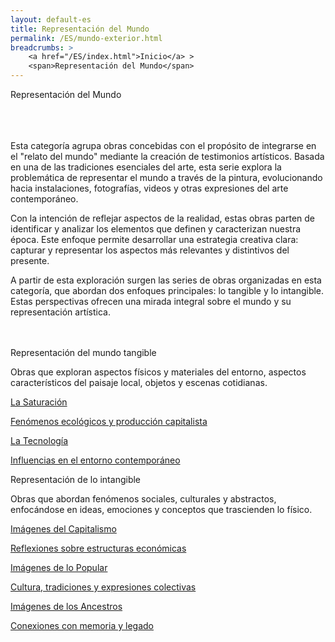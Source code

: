 ```yaml
---
layout: default-es
title: Representación del Mundo
permalink: /ES/mundo-exterior.html
breadcrumbs: >
    <a href="/ES/index.html">Inicio</a> >
    <span>Representación del Mundo</span>
---
```


<div class="titulo">Representación del Mundo</div>
<br><br><br>

<p class="parrafo">
    Esta categoría agrupa obras concebidas con el propósito de integrarse en el "relato del mundo" mediante la creación de testimonios artísticos. Basada en una de las tradiciones esenciales del arte, esta serie explora la problemática de representar el mundo a través de la pintura, evolucionando hacia instalaciones, fotografías, videos y otras expresiones del arte contemporáneo.
</p>

<p class="parrafo">
    Con la intención de reflejar aspectos de la realidad, estas obras parten de identificar y analizar los elementos que definen y caracterizan nuestra época. Este enfoque permite desarrollar una estrategia creativa clara: capturar y representar los aspectos más relevantes y distintivos del presente.
</p>

<p class="parrafo">
    A partir de esta exploración surgen las series de obras organizadas en esta categoría, que abordan dos enfoques principales: lo tangible y lo intangible. Estas perspectivas ofrecen una mirada integral sobre el mundo y su representación artística.
</p>
<br><br>

<div class="subtitulo">Representación del mundo tangible</div>

<p class="parrafo">
    Obras que exploran aspectos físicos y materiales del entorno, aspectos característicos del paisaje local, objetos y escenas cotidianas.
</p>

<div class="button-container">
    <a href="/saturacion.html" class="fancy-button">
        <div class="button-content">
            <p class="title">La Saturación</p>
            <p class="subtitle">Fenómenos ecológicos y producción capitalista</p>
        </div>
    </a>
    <a href="/tecnologia.html" class="fancy-button">
        <div class="button-content">
            <p class="title">La Tecnología</p>
            <p class="subtitle">Influencias en el entorno contemporáneo</p>
        </div>
    </a>
</div>

<div class="subtitulo">Representación de lo intangible</div>

<p class="parrafo">
    Obras que abordan fenómenos sociales, culturales y abstractos, enfocándose en ideas, emociones y conceptos que trascienden lo físico.
</p>

<div class="button-container">
    <a href="/capitalismo.html" class="fancy-button">
        <div class="button-content">
            <p class="title">Imágenes del Capitalismo</p>
            <p class="subtitle">Reflexiones sobre estructuras económicas</p>
        </div>
    </a>
    <a href="/popular.html" class="fancy-button">
        <div class="button-content">
            <p class="title">Imágenes de lo Popular</p>
            <p class="subtitle">Cultura, tradiciones y expresiones colectivas</p>
        </div>
    </a>
    <a href="/ancestros.html" class="fancy-button">
        <div class="button-content">
            <p class="title">Imágenes de los Ancestros</p>
            <p class="subtitle">Conexiones con memoria y legado</p>
        </div>
    </a>
</div>

